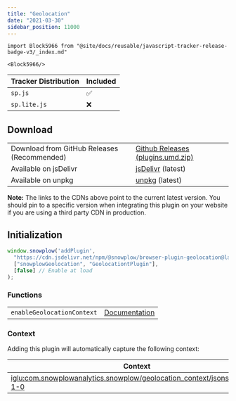 ```yaml
---
title: "Geolocation"
date: "2021-03-30"
sidebar_position: 11000
---
```


```mdx-code-block
import Block5966 from "@site/docs/reusable/javascript-tracker-release-badge-v3/_index.md"

<Block5966/>
```

| Tracker Distribution | Included |
| --- | --- |
| `sp.js` | ✅ |
| `sp.lite.js` | ❌ |

## Download

<table class="has-fixed-layout"><tbody><tr><td>Download from GitHub Releases (Recommended)</td><td><a href="https://github.com/snowplow/snowplow-javascript-tracker/releases" target="_blank" rel="noreferrer noopener">Github Releases (plugins.umd.zip)</a></td></tr><tr><td>Available on jsDelivr</td><td><a href="https://cdn.jsdelivr.net/npm/@snowplow/browser-plugin-geolocation@latest/dist/index.umd.min.js" target="_blank" rel="noreferrer noopener">jsDeliv</a><a href="https://cdn.jsdelivr.net/npm/@snowplow/browser-plugin-consent@latest/dist/index.umd.min.js" target="_blank" rel="noreferrer noopener">r</a> (latest)</td></tr><tr><td>Available on unpkg</td><td><a href="https://unpkg.com/@snowplow/browser-plugin-geolocation@latest/dist/index.umd.min.js" target="_blank" rel="noreferrer noopener">unpkg</a> (latest)</td></tr></tbody></table>

**Note:** The links to the CDNs above point to the current latest version. You should pin to a specific version when integrating this plugin on your website if you are using a third party CDN in production.

## Initialization

```javascript
window.snowplow('addPlugin', 
  "https://cdn.jsdelivr.net/npm/@snowplow/browser-plugin-geolocation@latest/dist/index.umd.min.js",
  ["snowplowGeolocation", "GeolocationtPlugin"],
  [false] // Enable at load
);
```

### Functions

<table class="has-fixed-layout"><tbody><tr><td><code>enableGeolocationContext</code></td><td><a href="/docs/collecting-data/collecting-from-own-applications/javascript-trackers/javascript-tracker/javascript-tracker-v3/tracker-setup/initialization-options/#enableGeolocationContext">Documentation</a></td></tr></tbody></table>

### Context

Adding this plugin will automatically capture the following context:

| Context | Example |
| --- | --- |
| [iglu:com.snowplowanalytics.snowplow/geolocation\_context/jsonschema/1-1-0](https://github.com/snowplow/iglu-central/blob/master/schemas/com.snowplowanalytics.snowplow/geolocation_context/jsonschema/1-1-0) | ![](images/Screenshot-2021-03-30-at-22.25.13.png) |
